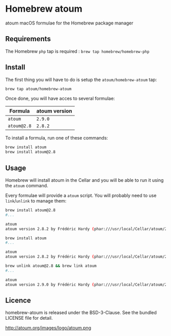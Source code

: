 # Homebrew atoum

atoum macOS formulae for the Homebrew package manager

## Requirements

The Homebrew `php` tap is required : `brew tap homebrew/homebrew-php`

## Install

The first thing you will have to do is setup the `atoum/homebrew-atoum` tap:

```sh
brew tap atoum/homebrew-atoum
```

Once done, you will have acces to several formulae:

| Formula     | atoum version |
|-------------|---------------|
| `atoum`     | `2.9.0`       |
| `atoum@2.8` | `2.8.2`       |

To install a formula, run one of these commands:

```sh
brew install atoum
brew install atoum@2.8
```

## Usage

Homebrew will install atoum in the Cellar and you will be able to run it using the `atoum` command.

Every formulae will provide a `atoum`  script. You will probably need to use `link`/`unlink` to manage them:

```sh
brew install atoum@2.8
#...

atoum
atoum version 2.8.2 by Frédéric Hardy (phar:///usr/local/Cellar/atoum/2.8.2/libexec/atoum.phar)

brew install atoum
#...

atoum
atoum version 2.8.2 by Frédéric Hardy (phar:///usr/local/Cellar/atoum/2.8.2/libexec/atoum.phar)

brew unlink atoum@2.8 && brew link atoum
#...

atoum
atoum version 2.9.0 by Frédéric Hardy (phar:///usr/local/Cellar/atoum/2.9.0/libexec/atoum.phar)
```

## Licence

homebrew-atoum is released under the BSD-3-Clause. See the bundled LICENSE file for detail.

http://atoum.org/images/logo/atoum.png